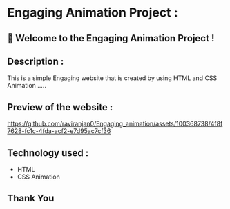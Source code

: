 # Engaging Animation Project :


## 🚀 Welcome to the Engaging Animation Project ! 


## Description :
This is a simple Engaging website that is created by using HTML and CSS Animation .....

## Preview of the website :

https://github.com/raviranjan0/Engaging_animation/assets/100368738/4f8f7628-fc1c-4fda-acf2-e7d95ac7cf36

## Technology used :
- HTML
- CSS Animation

## Thank You
